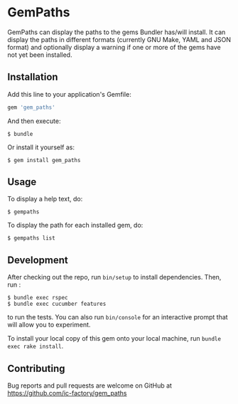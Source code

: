 # GemPaths

GemPaths can display the paths to the gems Bundler has/will install. It can display the paths in different formats (currently GNU Make, YAML and JSON format) and optionally display a warning if one or more of the gems have not yet been installed.

## Installation

Add this line to your application's Gemfile:

```ruby
gem 'gem_paths'
```

And then execute:

    $ bundle

Or install it yourself as:

    $ gem install gem_paths

## Usage

To display a help text, do:

    $ gempaths

To display the path for each installed gem, do:

    $ gempaths list

## Development

After checking out the repo, run `bin/setup` to install dependencies. Then, run :

    $ bundle exec rspec
    $ bundle exec cucumber features

to run the tests. You can also run `bin/console` for an interactive prompt that will allow you to experiment.

To install your local copy of this gem onto your local machine, run `bundle exec rake install`.

## Contributing

Bug reports and pull requests are welcome on GitHub at https://github.com/ic-factory/gem_paths
